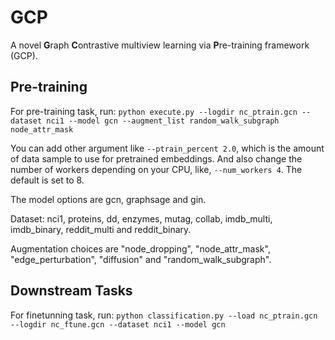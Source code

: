# GCP
A novel **G**raph **C**ontrastive multiview learning via **P**re-training framework (GCP).

## Pre-training
For pre-training task, run:
`python execute.py --logdir nc_ptrain.gcn --dataset nci1 --model gcn --augment_list random_walk_subgraph  node_attr_mask`

You can add other argument like `--ptrain_percent 2.0`, which is the amount of data sample to use for pretrained embeddings. And also change the number of workers depending on your CPU, like, `--num_workers 4`. The default is set to 8. 

The model options are gcn, graphsage and gin.

Dataset: nci1, proteins, dd, enzymes, mutag, collab, imdb_multi, imdb_binary, reddit_multi and reddit_binary.

Augmentation choices are "node_dropping", "node_attr_mask", "edge_perturbation", "diffusion" and  "random_walk_subgraph".

## Downstream Tasks
For finetunning task, run:
`python classification.py --load nc_ptrain.gcn --logdir nc_ftune.gcn --dataset nci1 --model gcn`

